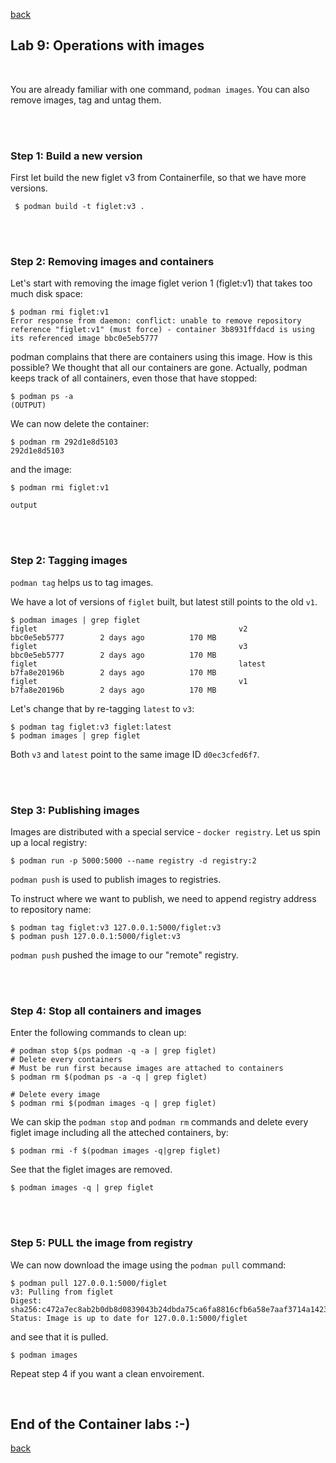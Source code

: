 [back](container_workshop.md)
## Lab 9: Operations with images

<br />

You are already familiar with one command, `podman images`. You can also remove images, tag and untag them.

<br />
<br />

### **Step 1:** Build a new version

First let build the new figlet v3 from Containerfile, so that we have more versions.
```
 $ podman build -t figlet:v3 .
```

<br />
<br />

### **Step 2:** Removing images and containers

Let's start with removing the image figlet verion 1 (figlet:v1) that takes too much disk space:

```
$ podman rmi figlet:v1
Error response from daemon: conflict: unable to remove repository reference "figlet:v1" (must force) - container 3b8931ffdacd is using its referenced image bbc0e5eb5777

```

podman complains that there are containers using this image. How is this possible? We thought that all our containers are gone.
Actually, podman keeps track of all containers, even those that have stopped:

```
$ podman ps -a
(OUTPUT)
```

We can now delete the container:

```
$ podman rm 292d1e8d5103
292d1e8d5103
```

and the image:

```
$ podman rmi figlet:v1

output

```

<br />
<br />

### **Step 2:** Tagging images

`podman tag` helps us to tag images.

We have a lot of versions of `figlet` built, but latest still points to the old `v1`.

```
$ podman images | grep figlet
figlet                                             v2                  bbc0e5eb5777        2 days ago          170 MB
figlet                                             v3                  bbc0e5eb5777        2 days ago          170 MB
figlet                                             latest              b7fa8e20196b        2 days ago          170 MB
figlet                                             v1                  b7fa8e20196b        2 days ago          170 MB
```

Let's change that by re-tagging `latest` to `v3`:

```
$ podman tag figlet:v3 figlet:latest
$ podman images | grep figlet

```

Both `v3` and `latest` point to the same image ID `d0ec3cfed6f7`.

<br />
<br />

### **Step 3:** Publishing images

Images are distributed with a special service - `docker registry`.
Let us spin up a local registry:

```
$ podman run -p 5000:5000 --name registry -d registry:2
```

`podman push` is used to publish images to registries.

To instruct where we want to publish, we need to append registry address to repository name:

```
$ podman tag figlet:v3 127.0.0.1:5000/figlet:v3
$ podman push 127.0.0.1:5000/figlet:v3
```

`podman push` pushed the image to our "remote" registry.

<br />
<br />

### **Step 4:** Stop all containers and images

Enter the following commands to clean up:

```
# podman stop $(ps podman -q -a | grep figlet)
# Delete every containers
# Must be run first because images are attached to containers
$ podman rm $(podman ps -a -q | grep figlet)

# Delete every image
$ podman rmi $(podman images -q | grep figlet)
```
We can skip the `podman stop` and `podman rm` commands and delete every figlet image including all the atteched containers, by:
```
$ podman rmi -f $(podman images -q|grep figlet)
```
See that the figlet images are removed.

```
$ podman images -q | grep figlet
```


<br />
<br />

### **Step 5:** PULL the image from registry

We can now download the image using the `podman pull` command:

```
$ podman pull 127.0.0.1:5000/figlet
v3: Pulling from figlet
Digest: sha256:c472a7ec8ab2b0db8d0839043b24dbda75ca6fa8816cfb6a58e7aaf3714a1423
Status: Image is up to date for 127.0.0.1:5000/figlet
```

and see that it is pulled.

```
$ podman images
```

Repeat step 4 if you want a clean envoirement. 

<br />

## End of the Container labs :-)

[back](container_workshop.md)